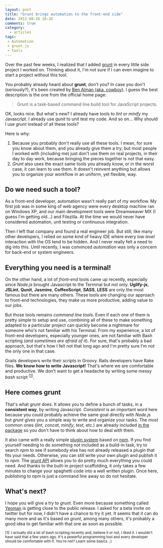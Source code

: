 ```yaml
---
layout: post
title: "Grunt brings automation to the front-end side"
date: 2012-08-26 16:26
comments: true
category:
  - articles
tags:
 - Automation
 - grunt.js
 - tools
---
```


Over the past few weeks, I realized that I added [grunt][grunt] in every little side project I worked on.
Thinking about it, I'm not sure if I can even imagine to start a project without this tool.

You probably already heard about **grunt**, don't you? In case you don't (seriously?), it's been created by [Ben Alman (aka. cowboy)](http://benalman.com/).
I guess the best description is the one from the official home page:

> Grunt is a task-based command line build tool for JavaScript projects.

OK, looks nice.
But what's new?
I already have tools to _lint_ or _minify_ my Javascript.
I already use _qunit_ to unit test my code.
And so on... Why should I use _grunt_ instead of all these tools?

Here is why:

1. Because you probably don't really use all these tools.
I mean, for sure you know about them, and you already give them a try; but most people I worked with (including me) just don't use them on real projects, in their day to day work, because bringing the pieces together is not that easy.
2. _Grunt_ also uses the exact same tools you already know, or in the worst case, it can learn to use them.
It doesn't reinvent anything but allows you to organize your workflow in an uniform, yet flexible, way.

[grunt]: http://www.gruntjs.com (Grunt)

## Do we need such a tool?

As a front-end developer, automation wasn't really part of my workflow.
My first job was in some king of web agency were every desktop machine ran on Windows XP, and our main development tools were Dreamweaver MX (I guess I'm getting old...) and Filezilla. <!-- more -->
At the time we would never have considered automation, unit testing or continuous integration.

Then I left that company and found a real engineer job.
But still, like many other developers, I relied on some kind of heavy IDE where every _low level_ interaction with the OS tend to be hidden.
And I never really felt a need to dig into this.
Until recently, I was convinced _automation_ was only a concern for back-end or system engineers.

## Everything you need is a terminal!

On the other hand, a lot of _front-end_ tools came up recently, especially since _Node.js_ brought Javascript to the Terminal but not only.
**Uglify-js**, **JSLint**, **Qunit**, **Jasmine**, **CoffeeScript**, **SASS**, **LESS** are only the most famous but there are many others.
These tools are changing our approach to front-end technologies, they make us more productive, adding value to our jobs.

But those tools remains _command line tools_.
Even if each one of them is pretty simple to setup and use, combining all of these to make something adapted to a particular project can quickly become a nightmare for someone who's not familiar with his Terminal.
From my experience, a lot of front-end developers, especially younger ones, are not familiar with Bash scripting (_and sometimes are afraid of it_). For sure, that's probably a bad approach, but that's how I felt not that long ago and I'm pretty sure I'm not the only one in that case.

Grails developers write their scripts in Groovy.
Rails developers have Rake files.
**We know how to write Javascript!** That's where we are comfortable and productive.
We don't want to get a headache by writing some messy _bash_ script <sup>\[[1](#note1)\]</sup>.

## Here comes grunt

That's what _grunt_ does. It allows you to define a bunch of tasks, in a **consistent way**, by writing Javascript.
_Consistent_ is an important word here because you could probably achieve the same goal directly with _Node.js_ but _grunt_ gives you a simple way to write and organize your tasks.
The most common ones (_lint_, _concat_, _minify_, _test_, etc.) are already included [in the package][grunt-built-in] so you don't have to think about how to deal with them.

It also came with a really simple [plugin system][grunt-plugins] based on [npm][npm].
If you find yourself needing to do something not included as a build-in task, try to search _npm_ to see if somebody else has not already released a plugin that fits your needs.
Otherwise, you can still write your own plugin and publish it to _npm_.
The [grunt API][grunt-api] allows you to do pretty much everything you could need.
And thanks to the built-in project scaffolding, it only takes a few minutes to change your spaghetti code into a well written plugin. Once here, publishing to npm is just a command line away so do not hesitate.

## What's next?

I hope you will give a try to _grunt_. Even more because something called [Yeoman](http://yeoman.io/) is getting close to the public release. I asked for a beta invite on twitter but for now, I didn't have a chance to try it yet.
It seems that it can do many more and as it's based on _grunt_, among many others, it's probably a good idea to get familiar with that one as soon as possible.

[grunt-built-in]: https://github.com/cowboy/grunt#built-in-tasks (grunt built-in Tasks)
[grunt-plugins]: https://github.com/cowboy/grunt/blob/master/docs/getting_started.md#loading-grunt-plugins-or-tasks-folders (Loading grunt plugins or tasks folders)
[npm]: https://npmjs.org (Node Packaged Modules)
[grunt-api]: https://github.com/cowboy/grunt/blob/master/docs/api.md (The grunt API)

<a id="note1"></a>
<small>[1]: I actually did a lot of bash scripting recently and, believe it or not, I liked it. I wouldn't have said that a few years ago. It's a powerful programming tool and every developer should be comfortable with it. You're not? Learn some basics. ;)</small>
